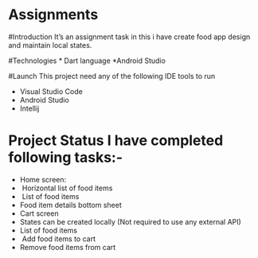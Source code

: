 # Assignments

#Introduction
It’s an assignment task in this i have create food app design and maintain local states.

#Technologies * Dart language
*Android Studio

#Launch This project need any of the following IDE tools to run
* Visual Studio Code
* Android Studio
* Intellij

# Project Status I have completed following tasks:-
* Home screen: 
*   Horizontal list of food items 
*  List of food items 
* Food item details bottom sheet 
* Cart screen 
* States can be created locally (Not required to use any external API) 
* List of food items 
*  Add food items to cart 
* Remove food items from cart 
